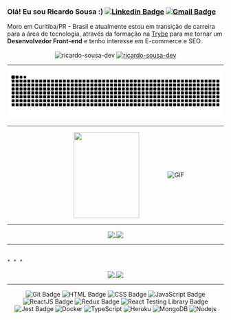 ### Olá! Eu sou Ricardo Sousa :) [![Linkedin Badge](https://img.shields.io/badge/-LinkedIn-0077B5?style=flat-square&logo=Linkedin&logoColor=white&link=https://www.linkedin.com/in/rwmsousa/)](https://www.linkedin.com/in/rwmsousa/) [![Gmail Badge](https://img.shields.io/badge/-Gmail-D14836?style=flat-square&logo=Gmail&logoColor=white&link=mailto:rwmsousa@gmail.com)](mailto:rwmsousa@gmail.com) &nbsp;

Moro em Curitiba/PR - Brasil e atualmente estou em transição de carreira para a área de tecnologia, através da formação na [Trybe](https://www.betrybe.com/) para me tornar um **Desenvolvedor Front-end** e tenho interesse em E-commerce e SEO.


<div align="center" margin-bottom="40px" width="100%>
  <a href="https://github.com/ricardo-sousa-dev">
  <img align="center" height="180em" width="48%" margin="3px" src="https://github-readme-stats.vercel.app/api?username=ricardo-sousa-dev&show_icons=tru&theme=dracula&include_all_commits=true&count_private=true" alt="ricardo-sousa-dev" />
</a>
<a href="https://github.com/ricardo-sousa-dev">
  <img align="center" height="180em" width="48%" margin="3px" src="https://github-readme-stats.vercel.app/api/top-langs/?username=ricardo-sousa-dev&layout=compact&langs_count=20&theme=dracula" alt="ricardo-sousa-dev" />
</a>


* * *


![Snake animation](https://github.com/ricardo-sousa-dev/ricardo-sousa-dev/blob/output/github-contribution-grid-snake.svg)
                                                                                                                                  

* * *
                                                                                                                                         


<img align="center" height="200em" width="55%" margin="3px" src="https://github-profile-trophy.vercel.app/?username=ricardo-sousa-dev&row=2&column=3&theme=gruvbox"/>
<img align="center" height="180em" width="30%" margin="3px" alt="GIF" src="https://equilibrium.co.ke/sensitive/wp-content/uploads/2020/08/WEB-DEV.gif" />
</div>

      
                                                                                                                                                      
* * *

                                                                                                                                                      

<div align="center">
<a href="https://wakatime.com/@ricardo-sousa-dev">
  <img align="center" src="https://github-readme-stats.vercel.app/api/top-langs/?username=ricardo-sousa-dev&langs_count=10&theme=gruvbox&layout=compact&include_all_commits=true" width="400px"/>
</a>
<a href="https://wakatime.com/@ricardo-sousa-dev">
  <img align="center" width="400px" src="https://github-readme-stats.vercel.app/api?username=ricardo-sousa-dev&count_private=true&theme=gruvbox"/>
</a>
</div>

                                                                                                                                                
                                                                                                                                                
* * *
                                                                                                                                                
                                                                                                                                                * * *

<div align="center">
 <a href="https://wakatime.com/@ricardo-sousa-dev">
  <img align="center" width="400px" src="https://github-readme-stats.vercel.app/api/wakatime?username=ricardo-sousa-dev&theme=gruvbox&layout=compact"/>
</a>
  <img align="center" width="400px" src="https://github-profile-trophy.vercel.app/?username=ricardo-sousa-dev&row=2&column=3&theme=gruvbox"/>

                                                                                                                                
                                                                                                                                
* * *
                                                                                                                                                      
                                                                                                                                                      
![Git Badge](https://img.shields.io/badge/-Git-F05032?style=flat-square&logo=git&logoColor=white)
![HTML Badge](https://img.shields.io/badge/-HTML-E34F26?style=flat-square&logo=html5&logoColor=white)
![CSS Badge](https://img.shields.io/badge/-CSS-1572B6?style=flat-square&logo=css3&logoColor=white)
![JavaScript Badge](https://img.shields.io/badge/-JavaScript-yellow?style=flat-square&logo=JavaScript&logoColor=white)
![ReactJS Badge](https://img.shields.io/badge/-React-61DAFB?style=flat-square&logo=React&logoColor=black)
![Redux Badge](https://img.shields.io/badge/-Redux-764ABC?style=flat-square&logo=Redux&logoColor=white)
![React Testing Library Badge](https://img.shields.io/badge/-RTL-61DAFB?style=flat-square&logo=react&logoColor=black)
![Jest Badge](https://img.shields.io/badge/-Jest-C21325?style=flat-square&logo=jest&logoColor=white)
<img alt="Docker" src="https://img.shields.io/badge/-Docker-46a2f1?style=flat-square&logo=docker&logoColor=white" />
<img alt="TypeScript" src="https://img.shields.io/badge/-TypeScript-007ACC?style=flat-square&logo=typescript&logoColor=white" />
<img alt="Heroku" src="https://img.shields.io/badge/-Heroku-430098?style=flat-square&logo=heroku&logoColor=white" />
<img alt="MongoDB" src="https://img.shields.io/badge/-MongoDB-13aa52?style=flat-square&logo=mongodb&logoColor=white" />
<img alt="Nodejs" src="https://img.shields.io/badge/-Nodejs-43853d?style=flat-square&logo=Node.js&logoColor=white" />
                                                    

